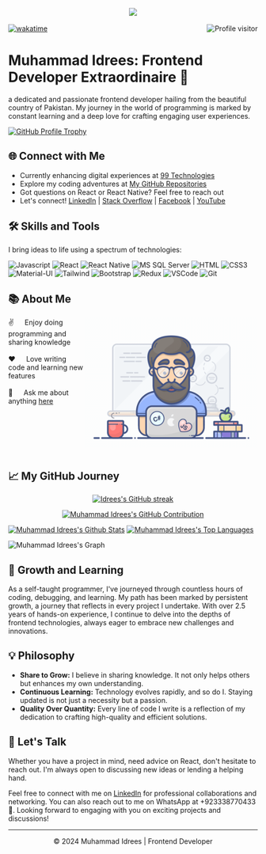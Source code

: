 
<p align="center">
  <a href="https://github.com/idrees04"><img src="https://readme-typing-svg.herokuapp.com/?lines=Self%20Taught%20Programmer;Front%20End%20Developer;2.5%2B%20years%20of%20coding%20experience;Always%20learning%20new%20things&center=true&width=380&height=45"></a>
</p>

<!-- GitHub Profile Visitors Badge -->
<a href="https://komarev.com/ghpvc/?username=idrees04">
  <img align="right" src="https://komarev.com/ghpvc/?username=idrees04&label=Visitors&color=0e75b6&style=flat" alt="Profile visitor" />
</a>

<!-- WakaTime Badge -->
[![wakatime](https://wakatime.com/badge/user/eebb3dd8-d9b2-40de-9b88-6fd6cac99dbc.svg)](https://wakatime.com/@eebb3dd8-d9b2-40de-9b88-6fd6cac99dbc)

<!-- Header Section -->
<h1>Muhammad Idrees: Frontend Developer Extraordinaire 🚀</h1>

<p>a dedicated and passionate frontend developer hailing from the beautiful country of Pakistan. My journey in the world of programming is marked by constant learning and a deep love for crafting engaging user experiences.</p>

<!-- GitHub Profile Trophy -->
<p><a target="_new" href="https://github.com/idrees04"><img alt="GitHub Profile Trophy" src="https://github-profile-trophy.vercel.app/?username=idrees04"></a></p>

<!-- Connect with Me Section -->
<h2>🌐 Connect with Me</h2>

<ul>
  <li>Currently enhancing digital experiences at <a target="_new" href="https://www.linkedin.com/company/99technologies/">99 Technologies</a></li>
  <li>Explore my coding adventures at <a target="_new" href="https://github.com/idrees04?tab=repositories">My GitHub Repositories</a></li>
  <li>Got questions on React or React Native? Feel free to <a target="_new">reach out</a></li>
  <li>Let's connect! <a target="_new" href="https://linkedin.com/in/muhammad-idrees-240784115/">LinkedIn</a> | <a target="_new" href="https://stackoverflow.com/users/8013797/muhammad-idrees">Stack Overflow</a> | <a target="_new" href="https://fb.com/idrees04">Facebook</a> | <a target="_new" href="https://www.youtube.com/c/idrees041">YouTube</a></li>
</ul>

<!-- Skills and Tools Section -->
<h2>🛠️ Skills and Tools</h2>
<p>I bring ideas to life using a spectrum of technologies:</p>

![Javascript](https://img.shields.io/badge/Javascript-F0DB4F?style=for-the-badge&labelColor=black&logo=javascript&logoColor=F0DB4F)
![React](https://img.shields.io/badge/-React-61DBFB?style=for-the-badge&labelColor=black&logo=react&logoColor=61DBFB)
![React Native](https://img.shields.io/badge/React_Native-20232A?style=for-the-badge&logo=react&logoColor=61DAFB)
![MS SQL Server](https://img.shields.io/badge/MS_SQL_Server-CC2927?style=for-the-badge&logo=microsoft-sql-server&logoColor=white)
![HTML](https://img.shields.io/badge/HTML5-E34F26?style=for-the-badge&logo=html5&logoColor=white)
![CSS3](https://img.shields.io/badge/CSS3-1572B6?style=for-the-badge&logo=css3&logoColor=white)
![Material-UI](https://img.shields.io/badge/MUI-007FFF?style=for-the-badge&logo=mui&logoColor=white)
![Tailwind](https://img.shields.io/badge/Tailwind_CSS-092749?style=for-the-badge&logo=tailwindcss&logoColor=06B6D4&labelColor=000000)
![Bootstrap](https://img.shields.io/badge/Bootstrap-563D7C?style=for-the-badge&logo=bootstrap&logoColor=white)
![Redux](https://img.shields.io/badge/Redux-593D88?style=for-the-badge&logo=redux&logoColor=white)
![VSCode](https://img.shields.io/badge/Visual_Studio-0078d7?style=for-the-badge&logo=visual%20studio&logoColor=white)
![Git](https://img.shields.io/badge/Git-F05032?style=for-the-badge&logo=git&logoColor=white)

<!-- About Me Section -->
<h2>📚 About Me</h2>

<p>
  <img align="right" width="350" src="/assets/programmer.gif" alt="Coding gif" />

✌️ &emsp; Enjoy doing programming and sharing knowledge <br/><br/>
❤️ &emsp; Love writing code and learning new features<br/><br/>
💬 &emsp; Ask me about anything [here](https://github.com/idrees04/idrees04/issues)

</p>
<br/>
<br/>
<br/>
<br/>
<br/>

<!-- GitHub Journey Section -->
<h2>📈 My GitHub Journey</h2>
<p align="center">
  <a href="https://github.com/idrees04">
    <img src="https://github-readme-streak-stats.herokuapp.com/?user=idrees04&theme=radical&border=7F3FBF&background=0D1117" alt="Idrees's GitHub streak"/>
  </a>
</p>

<!-- GitHub Contribution Section -->
<p align="center">
  <a href="https://github.com/idrees04">
    <img src="https://github-profile-summary-cards.vercel.app/api/cards/profile-details?username=idrees04&theme=radical" alt=" Muhammad Idrees's GitHub Contribution"/>
  </a>
</p>

<!-- GitHub Stats Section -->
<a> 
  <a href="https://github.com/idrees04"><img alt="Muhammad Idrees's Github Stats" src="https://denvercoder1-github-readme-stats.vercel.app/api?username=idrees04&show_icons=true&count_private=true&theme=react&border_color=7F3FBF&bg_color=0D1117&title_color=F85D7F&icon_color=F8D866" height="192px" width="49.5%"/></a>
  <a href="https://github.com/idrees04"><img alt="Muhammad Idrees's Top Languages" src="https://denvercoder1-github-readme-stats.vercel.app/api/top-langs/?username=idrees04&langs_count=8&layout=compact&theme=react&border_color=7F3FBF&bg_color=0D1117&title_color=F85D7F&icon_color=F8D866" height="192px" width="49.5%"/></a>
  <br/>
</a>

<!-- GitHub Activity Graph -->

![Muhammad Idrees's Graph](https://github-readme-activity-graph.vercel.app/graph?username=idrees04&custom_title=Muhammad%20Idrees's%20GitHub%20Activity%20Graph&bg_color=0D1117&color=7F3FBF&line=7F3FBF&point=7F3FBF&area_color=FFFFFF&title_color=FFFFFF&area=true)

<!-- Growth and Learning Section -->
<h2>🌱 Growth and Learning</h2>

<p>As a self-taught programmer, I've journeyed through countless hours of coding, debugging, and learning. My path has been marked by persistent growth, a journey that reflects in every project I undertake. With over 2.5 years of hands-on experience, I continue to delve into the depths of frontend technologies, always eager to embrace new challenges and innovations.</p>

<!-- Philosophy Section -->
<h2>💡 Philosophy</h2>

<ul>
  <li><strong>Share to Grow:</strong> I believe in sharing knowledge. It not only helps others but enhances my own understanding.</li>
  <li><strong>Continuous Learning:</strong> Technology evolves rapidly, and so do I. Staying updated is not just a necessity but a passion.</li>
  <li><strong>Quality Over Quantity:</strong> Every line of code I write is a reflection of my dedication to crafting high-quality and efficient solutions.</li>
</ul>

<!-- Let's Talk Section -->
<h2>💌 Let's Talk</h2>

<p>Whether you have a project in mind, need advice on React, don't hesitate to reach out. I'm always open to discussing new ideas or lending a helping hand.</p>

<p>Feel free to connect with me on <a target="_new" href="https://www.linkedin.com/in/muhammad-idrees-240784115/">LinkedIn</a> for professional collaborations and networking. You can also reach out to me on WhatsApp at <a target="_new">+923338770433</a> 📱. Looking forward to engaging with you on exciting projects and discussions!</p>

<hr>

<!-- Footer Section -->
<p align="center">
  &copy; 2024 Muhammad Idrees | Frontend Developer
</p>

